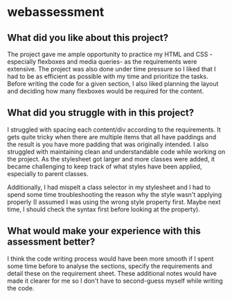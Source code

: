 # webassessment

## What did you like about this project?
The project gave me ample opportunity to practice my HTML and CSS -especially flexboxes and media queries- as the requirements were extensive. The project was also done under time pressure so I liked that I had to be as efficient as possible with my time and prioritize the tasks. Before writing the code for a given section, I also liked planning the layout and deciding how many flexboxes would be required for the content. 

## What did you struggle with in this project?
I struggled with spacing each content/div according to the requirements. It gets quite tricky when there are multiple items that all have paddings and the result is you have more padding that was originally intended. I also struggled with maintaining clean and understandable code while working on the project. As the stylesheet got larger and more classes were added, it became challenging to keep track of what styles have been applied, especially to parent classes. 

Additionally, I had mispelt a class selector in my stylesheet and I had to spend some time troubleshooting the reason why the style wasn't applying properly (I assumed I was using the wrong style property first. Maybe next time, I should check the syntax first before looking at the property).

## What would make your experience with this assessment better?
I think the code writing process would have been more smooth if I spent some time before to analyse the sections, specify the requirements and detail these on the requirement sheet. These additional notes would have made it clearer for me so I don't have to second-guess myself while writing the code.

